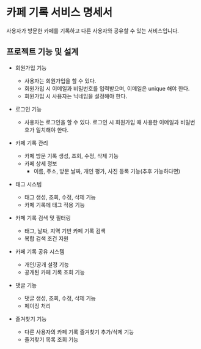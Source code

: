 # 카페 기록 서비스 명세서

사용자가 방문한 카페를 기록하고 다른 사용자와 공유할 수 있는 서비스입니다.

## 프로젝트 기능 및 설계
- 회원가입 기능
  - 사용자는 회원가입을 할 수 있다.
  - 회원가입 시 이메일과 비밀번호를 입력받으며, 이메일은 unique 해야 한다.
  - 회원가입 시 사용자는 닉네임을 설정해야 한다.

- 로그인 기능
  - 사용자는 로그인을 할 수 있다. 로그인 시 회원가입 때 사용한 이메일과 비밀번호가 일치해야 한다.

- 카페 기록 관리
  - 카페 방문 기록 생성, 조회, 수정, 삭제 기능
  - 카페 상세 정보
    - 이름, 주소, 방문 날짜, 개인 평가, 사진 등록 기능(추후 가능하다면) 

- 태그 시스템
  - 태그 생성, 조회, 수정, 삭제 기능
  - 카페 기록에 태그 적용 기능

- 카페 기록 검색 및 필터링
  - 태그, 날짜, 지역 기반 카페 기록 검색
  - 복합 검색 조건 지원

- 카페 기록 공유 시스템
  - 개인/공개 설정 기능
  - 공개된 카페 기록 조회 기능

- 댓글 기능
  - 댓글 생성, 조회, 수정, 삭제 기능
  - 페이징 처리

- 즐겨찾기 기능
  - 다른 사용자의 카페 기록 즐겨찾기 추가/삭제 기능
  - 즐겨찾기 목록 조회 기능
